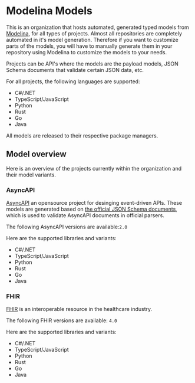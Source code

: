 # Modelina Models
This is an organization that hosts automated, generated typed models from [Modelina](github.com/asyncapi/modelina), for all types of projects. 
Almost all repositories are completely automated in it's model generation. 
Therefore if you want to customize parts of the models, you will have to manually generate them in your repository using Modelina to customize the models to your needs.

Projects can be API's where the models are the payload models, JSON Schema documents that validate certain JSON data, etc.

For all projects, the following languages are supported:
- C#/.NET
- TypeScript/JavaScript
- Python
- Rust
- Go
- Java

All models are released to their respective package managers.

## Model overview
Here is an overview of the projects currently within the organization and their model variants.

### AsyncAPI
[AsyncAPI](github.com/asyncapi/) an opensource project for desinging event-driven APIs. These models are generated based on [the official JSON Schema documents](https://github.com/asyncapi/spec-json-schemas/tree/master/schemas), which is used to validate AsyncAPI documents in official parsers.

The following AsyncAPI versions are available:`2.0`

Here are the supported libraries and variants:
- C#/.NET
- TypeScript/JavaScript
- Python
- Rust
- Go
- Java

### FHIR
[FHIR](https://www.hl7.org/fhir/overview.html) is an interoperable resource in the healthcare industry.

The following FHIR versions are available: `4.0`

Here are the supported libraries and variants:
- C#/.NET
- TypeScript/JavaScript
- Python
- Rust
- Go
- Java
